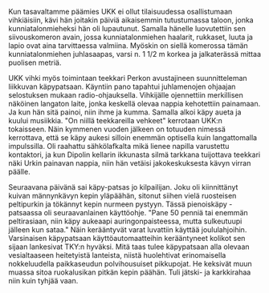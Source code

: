 
Kun tasavaltamme päämies UKK ei ollut tilaisuudessa osallistumaan vihkiäisiin, kävi hän joitakin 
päiviä aikaisemmin tutustumassa taloon, jonka kunniatalonmieheksi hän oli lupautunut. Samalla 
hänelle luovutettiin sen siivouskomeron avain, jossa kunniatalonmiehen haalarit, rukkaset, luuta ja 
lapio ovat aina tarvittaessa valmiina. Myöskin on siellä komerossa tämän kunniatalonmiehen 
juhlasaapas, varsi n. 1 1/2 m korkea ja jalkaterässä mittaa puolisen metriä.

UKK vihki myös toimintaan teekkari Perkon avustajineen suunnitteleman liikkuvan käpypatsaan. 
Käyntiin pano tapahtui juhlamenojen ohjaajan selostuksen mukaan radio-ohjauksella. Vihkijälle 
ojennettiin merkillisen näköinen langaton laite, jonka keskellä olevaa nappia kehotettiin painamaan. Ja 
kun hän sitä painoi, niin ihme ja kumma. Samalla alkoi käpy aueta ja kuului musiikkia. "On niillä 
teekkareilla vehkeet" kerrotaan UKK:n tokaisseen. Näin kymmenen vuoden jälkeen on totuuden 
nimessä kerrottava, että se käpy aukesi silloin enemmän optisella kuin langattomalla impulssilla. Oli 
raahattu sähkölafkalta mikä lienee napilla varustettu kontaktori, ja kun Dipolin kellarin ikkunasta silmä 
tarkkana tuijottava teekkari näki Urkin painavan nappia, niin hän vetäisi jakokeskuksesta kävyn virran 
päälle.

Seuraavana päivänä sai käpy-patsas jo kilpailijan. Joku oli kiinnittänyt kuivan männynkävyn kepin 
yläpäähän, sitonut siihen vielä ruosteisen peltipurkin ja tökännyt kepin nurmeen pystyyn. Tässä 
pienoiskäpy -patsaassa oli seuraavanlainen käyttöohje. "Pane 50 penniä tai enemmän peltirasiaan, niin 
käpy aukeaapi auringonpaisteessa, mutta sulkeutuupi jälleen kun sataa." Näin kerääntyvät varat 
luvattiin käyttää joululahjoihin. Varsinaisen käpypatsaan käyttöautomaatteihin kerääntyneet kolikot sen 
sijaan lankesivat TKY:n hyväksi. Mitä taas tulee käpypatsaan alla olevaan vesialtaaseen heitetyistä 
lanteista, niistä huolehtivat erinomaisella nokkeluudella paikkaseudun polvihousuiset pikkupojat. He 
keksivät muun muassa sitoa ruokalusikan pitkän kepin päähän. Tuli jätski- ja karkkirahaa niin kuin 
tyhjää vaan.